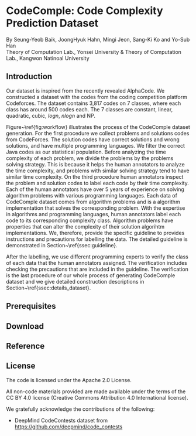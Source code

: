 # CodeComple: Code Complexity Prediction Dataset
By Seung-Yeob Baik, JoongHyuk Hahn, Mingi Jeon, Sang-Ki Ko and Yo-Sub Han\
Theory of Computation Lab., Yonsei University & Theory of Computation Lab., Kangwon Natinoal University


## Introduction

Our dataset is inspired from the recently revealed AlphaCode. We constructed a dataset with the codes from the coding competition platform Codeforces. The dataset contains 3,817 codes on 7 classes, where each class has around 500 codes each. The 7 classes are constant, linear, quadratic, cubic, $log n$, $n log n$ and NP.

Figure~\ref{fig:workflow} illustrates the process of
the CodeComple dataset generation. For the first procedure we
collect problems and solutions codes from CodeForces. The solution
codes have correct solutions and wrong solutions, and have multiple
programming languages. We filter the correct Java codes as our
statistical population.
Before analyzing the time complexity of each problem, we divide the
problems by the problems solving strategy. This is because it helps
the human annotators to analyze the time complexity, and problems 
with similar solving strategy tend to have similar time complexity.
On the third procedure human annotators inspect the problem and 
solution codes to label each code by their time complexity. Each of
the human annotators have over 5 years of experience on solving
algorithm problems with various programming languages. Each data of
CodeComple dataset comes from algorithm problems and is a algorithm
implementation that solves the corresponding problem. With the
expertise in algorithms and programming languages, human annotators
label each code to its corresponding complexity class.
Algorithm problems have properties that can alter the complexity of
their solution algorihtm implementations.
We, therefore, provide the specific guideline to provides instructions and precautions for labelling the data.
The detailed guideline is demonstrated in Section~\ref{ssec:guideline}.

After the labelling, we use different programming experts to
verify the class of each data that the human annotators assigned.
The verification includes checking the precautions that are included
in the guideline.
The verification is the last procedure of our whole process of generating
CodeComple dataset and we give detailed construction descriptions
in Section~\ref{ssec:details_dataset}.


## Prerequisites


## Download


## Reference


## License

The code is licensed under the Apache 2.0 License.

All non-code materials provided are made available under the terms of the CC BY 4.0 license (Creative Commons Attribution 4.0 International license).

We gratefully acknowledge the contributions of the following:
- DeepMind CodeContests dataset from https://github.com/deepmind/code_contests
